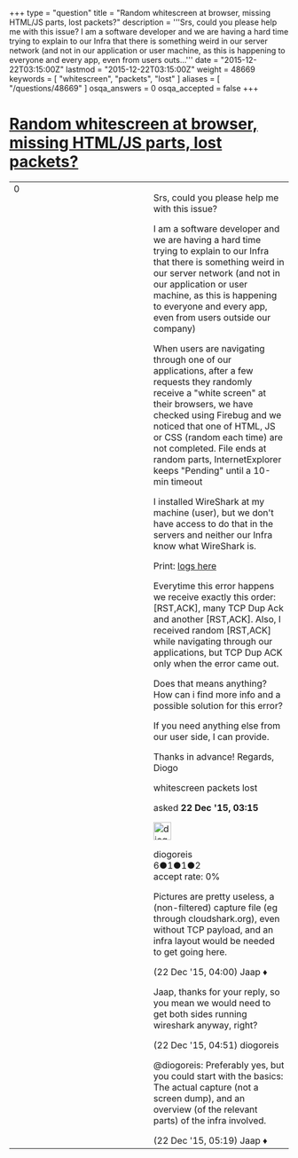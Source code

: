 +++
type = "question"
title = "Random whitescreen at browser, missing HTML/JS parts, lost packets?"
description = '''Srs, could you please help me with this issue?  I am a software developer and we are having a hard time trying to explain to our Infra that there is something weird in our server network (and not in our application or user machine, as this is happening to everyone and every app, even from users outs...'''
date = "2015-12-22T03:15:00Z"
lastmod = "2015-12-22T03:15:00Z"
weight = 48669
keywords = [ "whitescreen", "packets", "lost" ]
aliases = [ "/questions/48669" ]
osqa_answers = 0
osqa_accepted = false
+++

<div class="headNormal">

# [Random whitescreen at browser, missing HTML/JS parts, lost packets?](/questions/48669/random-whitescreen-at-browser-missing-htmljs-parts-lost-packets)

</div>

<div id="main-body">

<div id="askform">

<table id="question-table" style="width:100%;"><colgroup><col style="width: 50%" /><col style="width: 50%" /></colgroup><tbody><tr class="odd"><td style="width: 30px; vertical-align: top"><div class="vote-buttons"><div id="post-48669-score" class="post-score" title="current number of votes">0</div><div id="favorite-count" class="favorite-count"></div></div></td><td><div id="item-right"><div class="question-body"><p>Srs, could you please help me with this issue?</p><p>I am a software developer and we are having a hard time trying to explain to our Infra that there is something weird in our server network (and not in our application or user machine, as this is happening to everyone and every app, even from users outside our company)</p><p>When users are navigating through one of our applications, after a few requests they randomly receive a "white screen" at their browsers, we have checked using Firebug and we noticed that one of HTML, JS or CSS (random each time) are not completed. File ends at random parts, InternetExplorer keeps "Pending" until a 10-min timeout</p><p>I installed WireShark at my machine (user), but we don't have access to do that in the servers and neither our Infra know what WireShark is.</p><p>Print: <a href="http://i.imgur.com/6Sa2sPN.png">logs here</a></p><p>Everytime this error happens we receive exactly this order: [RST,ACK], many TCP Dup Ack and another [RST,ACK]. Also, I received random [RST,ACK] while navigating through our applications, but TCP Dup ACK only when the error came out.</p><p>Does that means anything? How can i find more info and a possible solution for this error?</p><p>If you need anything else from our user side, I can provide.</p><p>Thanks in advance! Regards, Diogo</p></div><div id="question-tags" class="tags-container tags">whitescreen packets lost</div><div id="question-controls" class="post-controls"></div><div class="post-update-info-container"><div class="post-update-info post-update-info-user"><p>asked <strong>22 Dec '15, 03:15</strong></p><img src="https://secure.gravatar.com/avatar/00408cd85c2650585efe322f10128b19?s=32&amp;d=identicon&amp;r=g" class="gravatar" width="32" height="32" alt="diogoreis&#39;s gravatar image" /><p>diogoreis<br />
<span class="score" title="6 reputation points">6</span><span title="1 badges"><span class="badge1">●</span><span class="badgecount">1</span></span><span title="1 badges"><span class="silver">●</span><span class="badgecount">1</span></span><span title="2 badges"><span class="bronze">●</span><span class="badgecount">2</span></span><br />
<span class="accept_rate" title="Rate of the user&#39;s accepted answers">accept rate:</span> <span title="diogoreis has no accepted answers">0%</span></p></div></div><div id="comments-container-48669" class="comments-container"><span id="48670"></span><div id="comment-48670" class="comment"><div id="post-48670-score" class="comment-score"></div><div class="comment-text"><p>Pictures are pretty useless, a (non-filtered) capture file (eg through cloudshark.org), even without TCP payload, and an infra layout would be needed to get going here.</p></div><div id="comment-48670-info" class="comment-info"><span class="comment-age">(22 Dec '15, 04:00)</span> Jaap ♦</div></div><span id="48671"></span><div id="comment-48671" class="comment"><div id="post-48671-score" class="comment-score"></div><div class="comment-text"><p>Jaap, thanks for your reply, so you mean we would need to get both sides running wireshark anyway, right?</p></div><div id="comment-48671-info" class="comment-info"><span class="comment-age">(22 Dec '15, 04:51)</span> diogoreis</div></div><span id="48672"></span><div id="comment-48672" class="comment"><div id="post-48672-score" class="comment-score"></div><div class="comment-text"><p>@diogoreis: Preferably yes, but you could start with the basics: The actual capture (not a screen dump), and an overview (of the relevant parts) of the infra involved.</p></div><div id="comment-48672-info" class="comment-info"><span class="comment-age">(22 Dec '15, 05:19)</span> Jaap ♦</div></div></div><div id="comment-tools-48669" class="comment-tools"></div><div class="clear"></div><div id="comment-48669-form-container" class="comment-form-container"></div><div class="clear"></div></div></td></tr></tbody></table>

</div>

</div>

